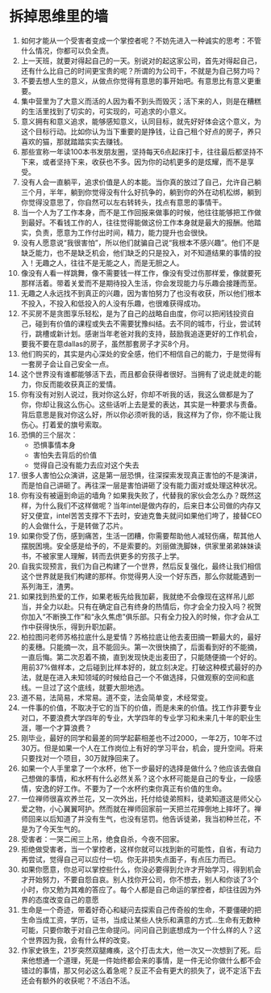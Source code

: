# 拆掉思维里的墙

1. 如何才能从一个受害者变成一个掌控者呢？不妨先进入一种诚实的思考：不管什么情况，你都可以负全责。
2. 上一天班，就要对得起自己的一天。别说对的起这家公司，首先对得起自己，还有什么比自己的时间更宝贵的呢？所谓的为公司干，不就是为自己努力吗？
3. 不要去想人生的意义，从做点你觉得有意思的事开始吧。有意思比有意义更重要。
4. 集中营里为了大意义而活的人因为看不到头而毁灭；活下来的人，则是在糟糕的生活里找到了切实的，可实现的，可追求的小意义。
5. 意义拥有和意义追求，能够感知意义，认同目标，就先好好体会这个意义，为这个目标行动。比如你认为当下重要的是挣钱，让自己租个好点的房子，养只喜欢的猫，那就踏踏实实去赚钱。
6. 那些宣称一年读100本书发朋友圈，坚持每天6点起床打卡，往往最后都坚持不下来，或者坚持下来，收获也不多。因为你的动机更多的是炫耀，而不是享受。
7. 没有人会一直躺平，追求价值是人的本能。当你真的放过了自己，允许自己躺三个月，半年，躺到你觉得没有什么好抗争的，躺到你的外在动机松绑，躺到你觉得没意思了，你自然可以左右转转头，找点有意思的事情干。
8. 当一个人为了工作本身，而不是工作回报来做事的时候，他往往能够把工作做到最好。不看钱工作的人，往往觉得能做这份工作本身就是最大的报酬。他踏实，负责，愿意为工作付出时间，精力，能力提升也会很快。
9. 没有人愿意说“我很害怕”，所以他们就骗自己说“我根本不感兴趣”。他们不是缺乏能力，也不是缺乏机会，他们缺乏的只是投入，对不知道结果的事情的投入！无趣之人，往往不是无能之人，而是无胆之人。
10. 像没有人看一样跳舞，像不需要钱一样工作，像没有受过伤那样爱，像就要死那样活着。带着关爱而不是期待投入生活，你会发现能力与乐趣会接踵而至。
11. 无趣之人永远找不到真正的兴趣，因为害怕努力了也没有收获，所以他们根本不投入，不投入和低投入的人没有乐趣，也很难获得成功。
12. 不买房不是贪图享乐轻松，是为了自己的战略自由度，你可以把闲钱投资自己，碰到有价值的课程或失去不需要犹豫纠结。去不同的城市，行业，尝试转行，跳槽或新计划。感谢当年老爸对我的支持，鼓励我追逐更好的工作机会，要我不要在意dallas的房子，虽然那套房子才买8个月。
13. 他们购买的，其实是内心深处的安全感，他们不相信自己的能力，于是觉得有一套房子会让自己安全一点。
14. 这个世界没有谁都能够活下去，而且都会获得者很好。当拥有了说走就走的能力，你反而能收获真正的爱情。
15. 你有没有对别人说过，我对你这么好，你却不听我的话，我这么做都是为了你，你却让我这么伤心。这些话听上去是爱的表达，其实是一种要求与责备。背后意思是我对你这么好，所以你必须听我的话，我这样为了你，你不能让我伤心。打着爱的旗号索取。
16. 恐惧的三个层次：
    - 恐惧事情本身
    - 害怕失去背后的价值
    - 觉得自己没有能力去应对这个失去
17. 很多人害怕公众演讲，这是第一层恐惧，往深探索发现真正害怕的不是演讲，而是怕自己讲砸了。再往深一层是害怕讲砸了没有能力面对或处理这种状况。
18. 你有没有被逼到命运的墙角？如果我失败了，代替我的家伙会怎么办？既然这样，为什么我们不这样做呢？当年intel是做内存的，后来日本公司做的内存又好又便宜，intel苦苦支撑不下去时，安迪克鲁夫就问如果他们垮了，接替CEO的人会做什么，于是转做了芯片。
19. 如果你受了伤，感到痛苦，生活一团糟，你需要帮助他人减轻伤痛，帮其他人摆脱困境。安全感是给予的，不是索要的。刘丽做洗脚妹，供家里弟弟妹妹读书，不被家里人理解，转而去供更多的穷孩子上学。
20. 自我实现预言，我们为自己构建了一个世界，然后反复强化，最终让我们相信这个世界就是我们构建的那样。你觉得男人没一个好东西，那么你就能遇到一系列海王，渣男。
21. 如果找到热爱的工作，如果老板先给我加薪，我就绝不会像现在这样吊儿郎当，并全力以赴。只有在确定自己有终身的热情后，你才会全力投入吗？祝贺你加入“不断换工作”和“永久焦虑”俱乐部。只有全力投入的时候，你才会从工作中获得快乐，得到升职加薪。
22. 柏拉图问老师苏格拉底什么是爱情？苏格拉底让他去麦田摘一颗最大的，最好的麦穗。只能摘一次，且不能回头。第一次很快摘了，后面看到好的不能摘，一直后悔。第二次忍着不摘，直到发现快走出麦田了，只能随便摘一个好的。用前37%做样本，之后碰到比样本好的，就立刻决定。打破这种模式最好的办法，就是在进入未知领域的时候给自己一个不做选择，只做观察的空间和底线。一旦过了这个底线，就要大胆地选。
23. 道不易，法简易，术常易。道不变，法会简单变，术经常变。
24. 一件事的价值，不取决于它的当下的价值，而是未来的价值。找工作非要专业对口，不要浪费大学四年的专业，大学四年的专业学习和未来几十年的职业生涯，哪一个才算浪费？
25. 刚毕业，最好的同学和最差的同学起薪相差也不过2000，一年2万，10年不过30万。但是如果一个人在工作岗位上有好的学习平台，机会，提升空间。将来只要找对一个项目，30万就挣回来了。
26. 如果一个人手里拿了一个水杯，他下一步最好的选择是做什么？他应该去做自己想做的事情，和水杯有什么必然关系？这个水杯可能是自己的专业，一段感情，安逸的好工作。不要为了一个水杯约束你真正有价值的生命。
27. 一位禅师很喜欢养兰花，又一次外出，托付给徒弟照料，徒弟知道这是师父心爱之物，小心翼翼呵护。然而就在禅师回家前一天把兰花摔倒地上摔坏了。禅师回来以后知道了并没有生气，也没有惩罚。他告诉徒弟，我当初种兰花，不是为了今天生气的。
28. 受害者：一哭二闹三上吊，绝食自杀，今夜不回家。
29. 拒绝做受害者，当一个掌控者，这样你就可以找到新的可能性，自省，有动力再尝试，觉得自己可以应付一切。你无非损失点面子，有点压力而已。
30. 如果你愿意，你总可以掌控些什么，你没必要得到允许才开始学习，得到机会才开始努力，不要自怨自哀。别人找你开公司，你不想去，别人和你谈了3个小时，你又勉为其难的答应了。每个人都是自己命运的掌控者，却往往因为外界的态度改变自己的意愿
31. 生命是一个奇迹，带着好奇心和疑问去探索自己传奇般的生命，不要僵硬的把生命当成工资，学历，证书，当成让某些人快乐和满意的方式...生命有无数种可能，只要你敢于对自己生命提问。问问自己到底想成为一个什么样的人？这个世界因为我，会有什么样的改变。
32. 作家史铁生，21岁突然双腿瘫痪，这个打击太大，他一次又一次想到了死。后来他想通一个道理，死是一件始终都会来的事情，是一件无论你做什么都不会错过的事情，那又何必这么着急呢？反正不会有更大的损失了，说不定活下去还会有额外的收获呢？不活白不活。


